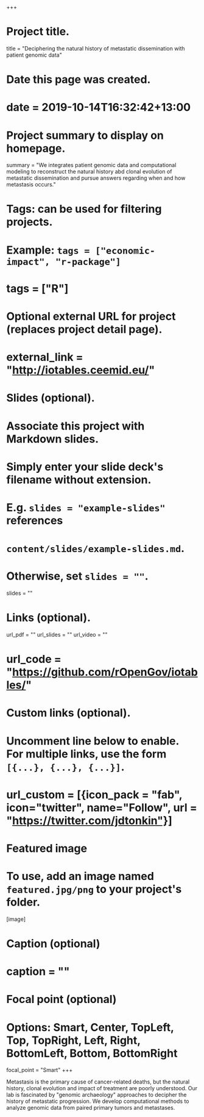 +++
# Project title.
title = "Deciphering the natural history of metastatic dissemination with patient genomic data"

# Date this page was created.
# date = 2019-10-14T16:32:42+13:00

# Project summary to display on homepage.
summary = "We integrates patient genomic data and computational modeling to reconstruct the natural history abd clonal evolution of metastatic dissemination and pursue answers regarding when and how metastasis occurs."

# Tags: can be used for filtering projects.
# Example: `tags = ["economic-impact", "r-package"]`
# tags = ["R"]

# Optional external URL for project (replaces project detail page).
# external_link = "http://iotables.ceemid.eu/"

# Slides (optional).
#   Associate this project with Markdown slides.
#   Simply enter your slide deck's filename without extension.
#   E.g. `slides = "example-slides"` references 
#   `content/slides/example-slides.md`.
#   Otherwise, set `slides = ""`.
slides = ""

# Links (optional).
url_pdf = ""
url_slides = ""
url_video = ""
# url_code = "https://github.com/rOpenGov/iotables/"

# Custom links (optional).
#   Uncomment line below to enable. For multiple links, use the form `[{...}, {...}, {...}]`.
# url_custom = [{icon_pack = "fab", icon="twitter", name="Follow", url = "https://twitter.com/jdtonkin"}]

# Featured image
# To use, add an image named `featured.jpg/png` to your project's folder. 
[image]
  # Caption (optional)
  # caption = ""
  
  # Focal point (optional)
  # Options: Smart, Center, TopLeft, Top, TopRight, Left, Right, BottomLeft, Bottom, BottomRight
  focal_point = "Smart"
+++

Metastasis is the primary cause of cancer-related deaths, but the natural history, clonal evolution and impact of treatment are poorly understood. Our lab is fascinated by "genomic archaeology" approaches to decipher the history of metastatic progression. We develop computational methods to analyze genomic data from paired primary tumors and metastases. 
